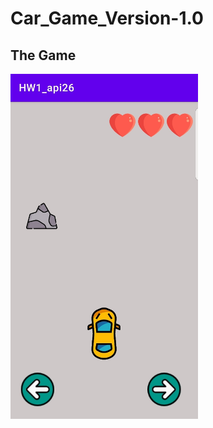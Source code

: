 # Car_Game_Version-1.0


## The Game
<img src = 'Illustration_Images/main_page.jpg' width = '300px'/>
